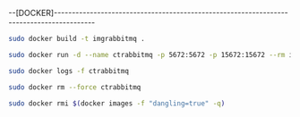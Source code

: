 --[DOCKER]-----------------------------------------------------------------------------------------

```sh
sudo docker build -t imgrabbitmq .

sudo docker run -d --name ctrabbitmq -p 5672:5672 -p 15672:15672 --rm imgrabbitmq

sudo docker logs -f ctrabbitmq

sudo docker rm --force ctrabbitmq

sudo docker rmi $(docker images -f "dangling=true" -q)
```

